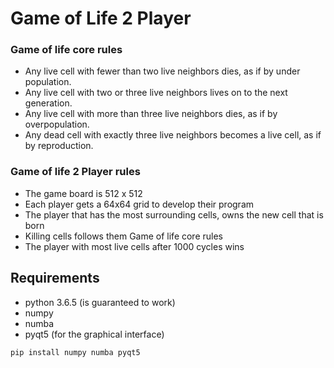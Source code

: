 # Game of Life 2 Player

### Game of life core rules
- Any live cell with fewer than two live neighbors dies, as if by under population.
- Any live cell with two or three live neighbors lives on to the next generation.
- Any live cell with more than three live neighbors dies, as if by overpopulation.
- Any dead cell with exactly three live neighbors becomes a live cell, as if by reproduction.

### Game of life 2 Player rules
- The game board is 512 x 512
- Each player gets a 64x64 grid to develop their program 
- The player that has the most surrounding cells, owns the new cell that is born
- Killing cells follows them Game of life core rules
- The player with most live cells after 1000 cycles wins

## Requirements
- python 3.6.5 (is guaranteed to work)
- numpy
- numba
- pyqt5 (for the graphical interface)

`pip install numpy numba pyqt5`
